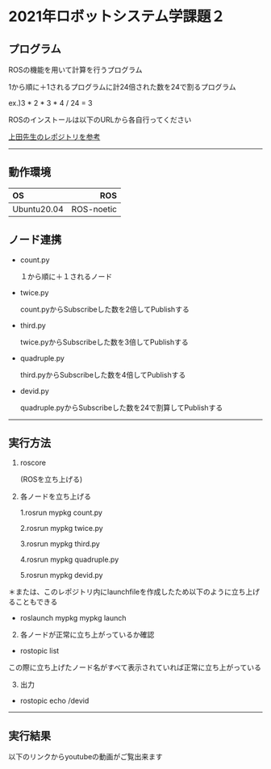 # 2021年ロボットシステム学課題２


## プログラム


ROSの機能を用いて計算を行うプログラム


1から順に＋1されるプログラムに計24倍された数を24で割るプログラム


ex.)3 * 2 * 3 * 4 / 24 = 3 


ROSのインストールは以下のURLから各自行ってください


[上田先生のレポジトリを参考](https://github.com/ryuichiueda/ros_setup_scripts_Ubuntu20.04_desktop)

______


## 動作環境


| OS | ROS |  
|:----|------:|
| Ubuntu20.04 | ROS-noetic |


## ノード連携


 - count.py 


    １から順に＋１されるノード


 - twice.py

 
    count.pyからSubscribeした数を2倍してPublishする


 - third.py


    twice.pyからSubscribeした数を3倍してPublishする


 - quadruple.py


    third.pyからSubscribeした数を4倍してPublishする


 - devid.py


    quadruple.pyからSubscribeした数を24で割算してPublishする


______


## 実行方法


1. roscore

     (ROSを立ち上げる)


1. 各ノードを立ち上げる
 

    1.rosrun mypkg count.py


    2.rosrun mypkg twice.py

 
    3.rosrun mypkg third.py


    4.rosrun mypkg quadruple.py


    5.rosrun mypkg devid.py


＊または、このレポジトリ内にlaunchfileを作成したため以下のように立ち上げることもできる


  - roslaunch mypkg mypkg launch


 2. 各ノードが正常に立ち上がっているか確認


   - rostopic list


  この際に立ち上げたノード名がすべて表示されていれば正常に立ち上がっている


 3. 出力


   - rostopic echo /devid


____


## 実行結果


以下のリンクからyoutubeの動画がご覧出来ます


